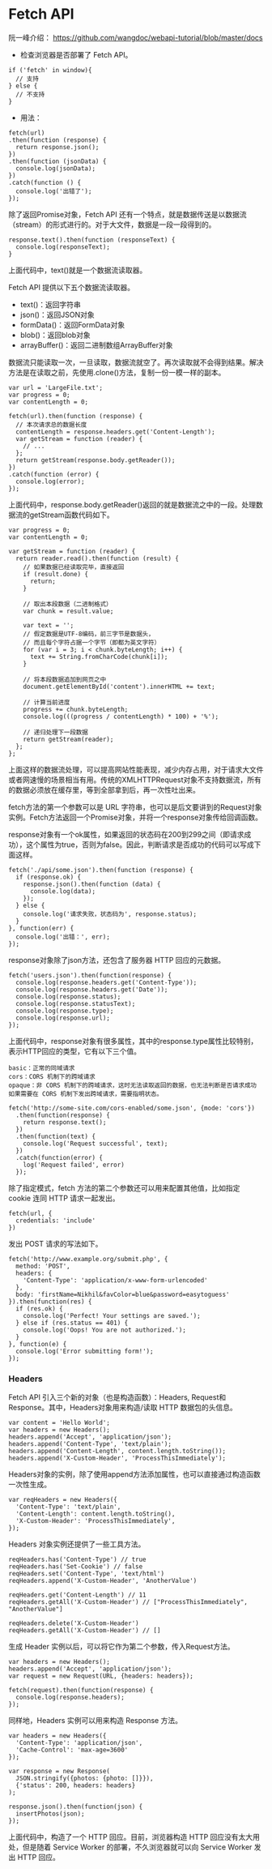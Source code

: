 # Fetch API

阮一峰介绍： https://github.com/wangdoc/webapi-tutorial/blob/master/docs

* 检查浏览器是否部署了 Fetch API。
```
if ('fetch' in window){
  // 支持
} else {
  // 不支持
}
```

* 用法：

```
fetch(url)
.then(function (response) {
  return response.json();
})
.then(function (jsonData) {
  console.log(jsonData);
})
.catch(function () {
  console.log('出错了');
});
```

除了返回Promise对象，Fetch API 还有一个特点，就是数据传送是以数据流（stream）的形式进行的。对于大文件，数据是一段一段得到的。
```
response.text().then(function (responseText) {
  console.log(responseText);
}
```
上面代码中，text()就是一个数据流读取器。

Fetch API 提供以下五个数据流读取器。

* text()：返回字符串
* json()：返回JSON对象
* formData()：返回FormData对象
* blob()：返回blob对象
* arrayBuffer()：返回二进制数组ArrayBuffer对象

数据流只能读取一次，一旦读取，数据流就空了。再次读取就不会得到结果。解决方法是在读取之前，先使用.clone()方法，复制一份一模一样的副本。
```
var url = 'LargeFile.txt';
var progress = 0;
var contentLength = 0;

fetch(url).then(function (response) {
  // 本次请求总的数据长度
  contentLength = response.headers.get('Content-Length');
  var getStream = function (reader) {
    // ...
  };
  return getStream(response.body.getReader());
})
.catch(function (error) {
  console.log(error);
});
```
上面代码中，response.body.getReader()返回的就是数据流之中的一段。处理数据流的getStream函数代码如下。
```
var progress = 0;
var contentLength = 0;

var getStream = function (reader) {
  return reader.read().then(function (result) {
    // 如果数据已经读取完毕，直接返回
    if (result.done) {
      return;
    }

    // 取出本段数据（二进制格式）
    var chunk = result.value;

    var text = '';
    // 假定数据是UTF-8编码，前三字节是数据头，
    // 而且每个字符占据一个字节（即都为英文字符）
    for (var i = 3; i < chunk.byteLength; i++) {
      text += String.fromCharCode(chunk[i]);
    }

    // 将本段数据追加到网页之中
    document.getElementById('content').innerHTML += text;

    // 计算当前进度
    progress += chunk.byteLength;
    console.log(((progress / contentLength) * 100) + '%');

    // 递归处理下一段数据
    return getStream(reader);
  };
};
```
上面这样的数据流处理，可以提高网站性能表现，减少内存占用，对于请求大文件或者网速慢的场景相当有用。传统的XMLHTTPRequest对象不支持数据流，所有的数据必须放在缓存里，等到全部拿到后，再一次性吐出来。

fetch方法的第一个参数可以是 URL 字符串，也可以是后文要讲到的Request对象实例。Fetch方法返回一个Promise对象，并将一个response对象传给回调函数。

response对象有一个ok属性，如果返回的状态码在200到299之间（即请求成功），这个属性为true，否则为false。因此，判断请求是否成功的代码可以写成下面这样。
```
fetch('./api/some.json').then(function (response) {
  if (response.ok) {
    response.json().then(function (data) {
      console.log(data);
    });
  } else {
    console.log('请求失败，状态码为', response.status);
  }
}, function(err) {
  console.log('出错：', err);
});
```
response对象除了json方法，还包含了服务器 HTTP 回应的元数据。
```
fetch('users.json').then(function(response) {
  console.log(response.headers.get('Content-Type'));
  console.log(response.headers.get('Date'));
  console.log(response.status);
  console.log(response.statusText);
  console.log(response.type);
  console.log(response.url);
});
```
上面代码中，response对象有很多属性，其中的response.type属性比较特别，表示HTTP回应的类型，它有以下三个值。
```
basic：正常的同域请求
cors：CORS 机制下的跨域请求
opaque：非 CORS 机制下的跨域请求，这时无法读取返回的数据，也无法判断是否请求成功
如果需要在 CORS 机制下发出跨域请求，需要指明状态。

fetch('http://some-site.com/cors-enabled/some.json', {mode: 'cors'})
  .then(function(response) {
    return response.text();
  })
  .then(function(text) {
    console.log('Request successful', text);
  })
  .catch(function(error) {
    log('Request failed', error)
  });
```
除了指定模式，fetch 方法的第二个参数还可以用来配置其他值，比如指定 cookie 连同 HTTP 请求一起发出。
```
fetch(url, {
  credentials: 'include'
})
```

发出 POST 请求的写法如下。

```
fetch('http://www.example.org/submit.php', {
  method: 'POST',
  headers: {
    'Content-Type': 'application/x-www-form-urlencoded'
  },
  body: 'firstName=Nikhil&favColor=blue&password=easytoguess'
}).then(function(res) {
  if (res.ok) {
    console.log('Perfect! Your settings are saved.');
  } else if (res.status == 401) {
    console.log('Oops! You are not authorized.');
  }
}, function(e) {
  console.log('Error submitting form!');
});
```


### Headers

Fetch API 引入三个新的对象（也是构造函数）：Headers, Request和Response。其中，Headers对象用来构造/读取 HTTP 数据包的头信息。
```
var content = 'Hello World';
var headers = new Headers();
headers.append('Accept', 'application/json');
headers.append('Content-Type', 'text/plain');
headers.append('Content-Length', content.length.toString());
headers.append('X-Custom-Header', 'ProcessThisImmediately');
```
Headers对象的实例，除了使用append方法添加属性，也可以直接通过构造函数一次性生成。
```
var reqHeaders = new Headers({
  'Content-Type': 'text/plain',
  'Content-Length': content.length.toString(),
  'X-Custom-Header': 'ProcessThisImmediately',
});
```
Headers 对象实例还提供了一些工具方法。
```
reqHeaders.has('Content-Type') // true
reqHeaders.has('Set-Cookie') // false
reqHeaders.set('Content-Type', 'text/html')
reqHeaders.append('X-Custom-Header', 'AnotherValue')

reqHeaders.get('Content-Length') // 11
reqHeaders.getAll('X-Custom-Header') // ["ProcessThisImmediately", "AnotherValue"]

reqHeaders.delete('X-Custom-Header')
reqHeaders.getAll('X-Custom-Header') // []
```
生成 Header 实例以后，可以将它作为第二个参数，传入Request方法。
```
var headers = new Headers();
headers.append('Accept', 'application/json');
var request = new Request(URL, {headers: headers});

fetch(request).then(function(response) {
  console.log(response.headers);
});
```
同样地，Headers 实例可以用来构造 Response 方法。
```
var headers = new Headers({
  'Content-Type': 'application/json',
  'Cache-Control': 'max-age=3600'
});

var response = new Response(
  JSON.stringify({photos: {photo: []}}),
  {'status': 200, headers: headers}
);

response.json().then(function(json) {
  insertPhotos(json);
});
```
上面代码中，构造了一个 HTTP 回应。目前，浏览器构造 HTTP 回应没有太大用处，但是随着 Service Worker 的部署，不久浏览器就可以向 Service Worker 发出 HTTP 回应。
